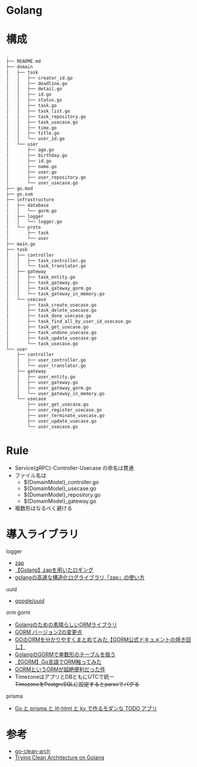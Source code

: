 # Golang

# 構成

```bash
.
├── README.md
├── domain
│   ├── task
│   │   ├── creator_id.go
│   │   ├── deadline.go
│   │   ├── detail.go
│   │   ├── id.go
│   │   ├── status.go
│   │   ├── task.go
│   │   ├── task_list.go
│   │   ├── task_repository.go
│   │   ├── task_usecase.go
│   │   ├── time.go
│   │   ├── title.go
│   │   └── user_id.go
│   └── user
│       ├── age.go
│       ├── birthday.go
│       ├── id.go
│       ├── name.go
│       ├── user.go
│       ├── user_repository.go
│       └── user_usecase.go
├── go.mod
├── go.sum
├── infrastructure
│   ├── database
│   │   └── gorm.go
│   ├── logger
│   │   └── logger.go
│   └── proto
│       ├── task
│       └── user
├── main.go
├── task
│   ├── controller
│   │   ├── task_controller.go
│   │   └── task_translator.go
│   ├── gateway
│   │   ├── task_entity.go
│   │   ├── task_gateway.go
│   │   ├── task_gateway_gorm.go
│   │   └── task_gateway_in_memory.go
│   └── usecase
│       ├── task_create_usecase.go
│       ├── task_delete_usecase.go
│       ├── task_done_usecase.go
│       ├── task_find_all_by_user_id_usecase.go
│       ├── task_get_usecase.go
│       ├── task_undone_usecase.go
│       ├── task_update_usecase.go
│       └── task_usecase.go
└── user
    ├── controller
    │   ├── user_controller.go
    │   └── user_translator.go
    ├── gateway
    │   ├── user_entity.go
    │   ├── user_gateway.go
    │   ├── user_gateway_gorm.go
    │   └── user_gateway_in_memory.go
    └── usecase
        ├── user_get_usecase.go
        ├── user_register_usecase.go
        ├── user_terminate_usecase.go
        ├── user_update_usecase.go
        └── user_usecase.go
```

# Rule
- Service(gRPC)-Controller-Usecase の命名は貫通
- ファイル名は 
    - ${DomainModel}_controller.go
    - ${DomainModel}_usecase.go
    - ${DomainModel}_repository.go
    - ${DomainModel}_gateway.go
- 複数形はなるべく避ける

# 導入ライブラリ
logger
- [zap](https://pkg.go.dev/go.uber.org/zap)
- [【Golang】zapを用いたロギング](https://qiita.com/kwashi/items/8a6a948d45841f53ccf4)
- [golangの高速な構造化ログライブラリ「zap」の使い方](https://qiita.com/emonuh/items/28dbee9bf2fe51d28153)

uuid
- [google/uuid](https://github.com/google/uuid)

orm
gorm
- [Golangのための素晴らしいORMライブラリ](https://gorm.io/ja_JP/)
- [GORM バージョン2の変更点](https://qiita.com/Syoitu/items/a6fb856d3033d536fa53)
- [GOのORMを分かりやすくまとめてみた【GORM公式ドキュメントの焼き回し】](https://qiita.com/gold-kou/items/45a95d61d253184b0f33)
- [GolangのGORMで単数形のテーブルを扱う](https://qiita.com/cobot00/items/02fd9adddf851e72587a)
- [【GORM】Go言語でORM触ってみた](https://qiita.com/chan-p/items/cf3e007b82cc7fce2d81)
- [GORMというORMが超絶便利だった件](https://medium.com/@taka.abc.hiko/gorm%E3%81%A8%E3%81%84%E3%81%86orm%E3%81%8C%E8%B6%85%E7%B5%B6%E4%BE%BF%E5%88%A9%E3%81%A0%E3%81%A3%E3%81%9F%E4%BB%B6-8d279489c38f)
- []()
TimezoneはアプリとDBともにUTCで統一  
~~TimezoneをPostgreSQLに設定するとparseでバグる~~

prisma
- [Go と prisma と lit-html と ky で作るモダンな TODO アプリ](https://zenn.dev/mattn/articles/1c4eb193d81a3a)

# 参考
- [go-clean-arch](https://github.com/bxcodec/go-clean-arch)
- [Trying Clean Architecture on Golang](https://medium.com/@imantumorang/golang-clean-archithecture-efd6d7c43047)